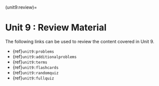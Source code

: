 (unit9:review)=
# Unit 9 : Review Material

The following links can be used to review the content covered in Unit 9.
- {ref}`unit9:problems`
- {ref}`unit9:additionalproblems`
- {ref}`unit9:terms`
- {ref}`unit9:flashcards`
- {ref}`unit9:randomquiz`
- {ref}`unit9:fullquiz` 
